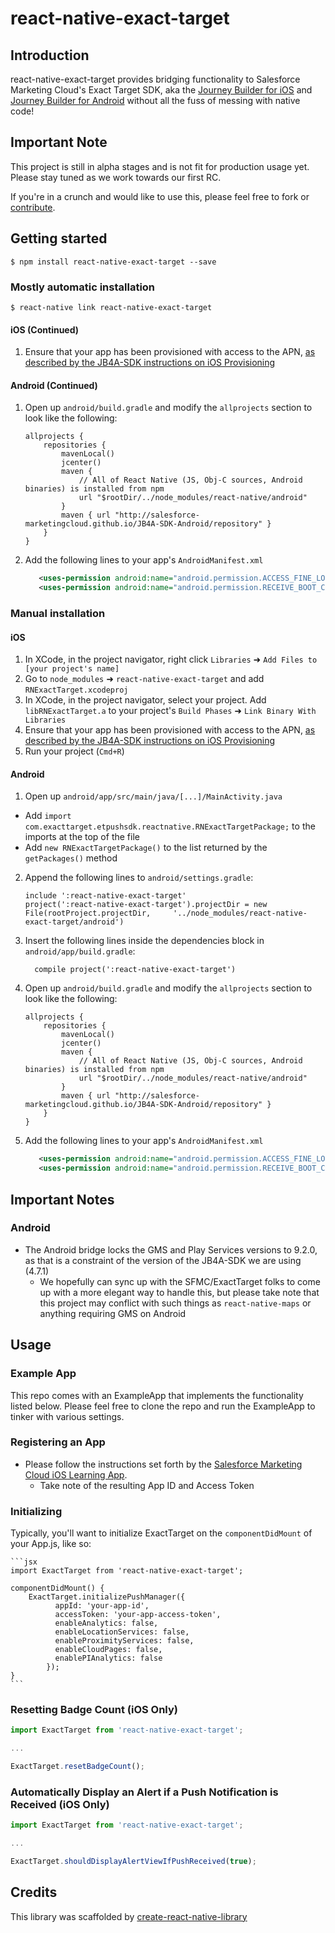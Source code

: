 # react-native-exact-target

## Introduction

react-native-exact-target provides bridging functionality to Salesforce Marketing Cloud's Exact Target SDK, aka the [Journey Builder for iOS](http://salesforce-marketingcloud.github.io/JB4A-SDK-iOS/) and [Journey Builder for Android](http://salesforce-marketingcloud.github.io/JB4A-SDK-Android/) without all the fuss of messing with native code!

## Important Note

This project is still in alpha stages and is not fit for production usage yet. Please stay tuned as we work towards our first RC.

If you're in a crunch and would like to use this, please feel free to fork or [contribute](CONTRIBUTING.md).

## Getting started

`$ npm install react-native-exact-target --save`

### Mostly automatic installation

`$ react-native link react-native-exact-target`

#### iOS (Continued)

1. Ensure that your app has been provisioned with access to the APN, [as described by the JB4A-SDK instructions on iOS Provisioning](https://github.com/salesforce-marketingcloud/LearningAppIos#0017)

#### Android (Continued)

1. Open up `android/build.gradle` and modify the `allprojects` section to look like the following:
    ```
    allprojects {
        repositories {
            mavenLocal()
            jcenter()
            maven {
                // All of React Native (JS, Obj-C sources, Android binaries) is installed from npm
                url "$rootDir/../node_modules/react-native/android"
            }
            maven { url "http://salesforce-marketingcloud.github.io/JB4A-SDK-Android/repository" }
        }
    }
    ```

2. Add the following lines to your app's `AndroidManifest.xml`
    ```xml
       <uses-permission android:name="android.permission.ACCESS_FINE_LOCATION" />
       <uses-permission android:name="android.permission.RECEIVE_BOOT_COMPLETED" />
    ```
    
### Manual installation

#### iOS

1. In XCode, in the project navigator, right click `Libraries` ➜ `Add Files to [your project's name]`
2. Go to `node_modules` ➜ `react-native-exact-target` and add `RNExactTarget.xcodeproj`
3. In XCode, in the project navigator, select your project. Add `libRNExactTarget.a` to your project's `Build Phases` ➜ `Link Binary With Libraries`
4. Ensure that your app has been provisioned with access to the APN, [as described by the JB4A-SDK instructions on iOS Provisioning](https://github.com/salesforce-marketingcloud/LearningAppIos#0017)
5. Run your project (`Cmd+R`)

#### Android

1. Open up `android/app/src/main/java/[...]/MainActivity.java`
  - Add `import com.exacttarget.etpushsdk.reactnative.RNExactTargetPackage;` to the imports at the top of the file
  - Add `new RNExactTargetPackage()` to the list returned by the `getPackages()` method
2. Append the following lines to `android/settings.gradle`:
  	```
  	include ':react-native-exact-target'
  	project(':react-native-exact-target').projectDir = new File(rootProject.projectDir, 	'../node_modules/react-native-exact-target/android')
  	```
3. Insert the following lines inside the dependencies block in `android/app/build.gradle`:
  	```
      compile project(':react-native-exact-target')
  	```
4. Open up `android/build.gradle` and modify the `allprojects` section to look like the following:
    ```
    allprojects {
        repositories {
            mavenLocal()
            jcenter()
            maven {
                // All of React Native (JS, Obj-C sources, Android binaries) is installed from npm
                url "$rootDir/../node_modules/react-native/android"
            }
            maven { url "http://salesforce-marketingcloud.github.io/JB4A-SDK-Android/repository" }
        }
    }
    ```

5. Add the following lines to your app's `AndroidManifest.xml`
    ```xml
       <uses-permission android:name="android.permission.ACCESS_FINE_LOCATION" />
       <uses-permission android:name="android.permission.RECEIVE_BOOT_COMPLETED" />
    ```

## Important Notes

### Android

* The Android bridge locks the GMS and Play Services versions to 9.2.0, as that is a constraint of the version of the JB4A-SDK we are using (4.7.1)
  * We hopefully can sync up with the SFMC/ExactTarget folks to come up with a more elegant way to handle this, but please take note that this project may conflict with such things as `react-native-maps` or anything requiring GMS on Android

## Usage

### Example App

This repo comes with an ExampleApp that implements the functionality listed below. Please feel free to clone the repo and run the ExampleApp to tinker with various settings.

### Registering an App

* Please follow the instructions set forth by the <a href="https://github.com/ericnograles/LearningAppIos/blob/master/README.md#create-your-apps-in-the-app-center" target="_blank">Salesforce Marketing Cloud iOS Learning App</a>.
  * Take note of the resulting App ID and Access Token

### Initializing

Typically, you'll want to initialize ExactTarget on the `componentDidMount` of your App.js, like so:

    ```jsx
    import ExactTarget from 'react-native-exact-target';
    
    componentDidMount() {
        ExactTarget.initializePushManager({
              appId: 'your-app-id',
              accessToken: 'your-app-access-token',
              enableAnalytics: false,
              enableLocationServices: false,
              enableProximityServices: false,
              enableCloudPages: false,
              enablePIAnalytics: false
            });
    }
    ```

### Resetting Badge Count (iOS Only)

```jsx
import ExactTarget from 'react-native-exact-target';

...

ExactTarget.resetBadgeCount();
```

### Automatically Display an Alert if a Push Notification is Received (iOS Only)

```jsx
import ExactTarget from 'react-native-exact-target';

...

ExactTarget.shouldDisplayAlertViewIfPushReceived(true);
```

## Credits

This library was scaffolded by [create-react-native-library](https://github.com/frostney/react-native-create-library)
  
